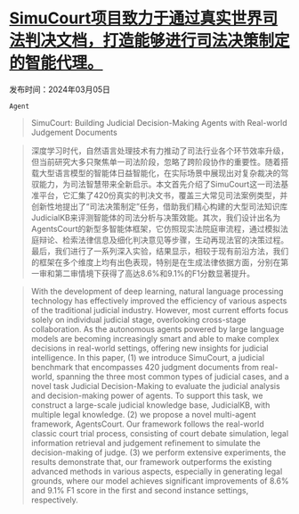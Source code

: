 # [SimuCourt项目致力于通过真实世界司法判决文档，打造能够进行司法决策制定的智能代理。](https://arxiv.org/abs/2403.02959)

发布时间：2024年03月05日

`Agent`

> SimuCourt: Building Judicial Decision-Making Agents with Real-world Judgement Documents

> 深度学习时代，自然语言处理技术有力推动了司法行业各个环节效率升级，但当前研究大多只聚焦单一司法阶段，忽略了跨阶段协作的重要性。随着搭载大型语言模型的智能体日益智能化，在实际场景中展现出对复杂裁决的驾驭能力，为司法智慧带来全新启示。本文首先介绍了SimuCourt这一司法基准平台，它汇集了420份真实的判决文书，覆盖三大常见司法案例类型，并创新性地提出了“司法决策制定”任务，借助我们精心构建的大型司法知识库JudicialKB来评测智能体的司法分析与决策效能。其次，我们设计出名为AgentsCourt的新型多智能体框架，它仿照现实法院庭审流程，通过模拟法庭辩论、检索法律信息及细化判决意见等步骤，生动再现法官的决策过程。最后，我们进行了一系列深入实验，结果显示，相较于现有前沿方法，我们的框架在多个维度上均有出色表现，特别是在生成法律依据方面，分别在第一审和第二审情境下获得了高达8.6%和9.1%的F1分数显著提升。

> With the development of deep learning, natural language processing technology has effectively improved the efficiency of various aspects of the traditional judicial industry. However, most current efforts focus solely on individual judicial stage, overlooking cross-stage collaboration. As the autonomous agents powered by large language models are becoming increasingly smart and able to make complex decisions in real-world settings, offering new insights for judicial intelligence. In this paper, (1) we introduce SimuCourt, a judicial benchmark that encompasses 420 judgment documents from real-world, spanning the three most common types of judicial cases, and a novel task Judicial Decision-Making to evaluate the judicial analysis and decision-making power of agents. To support this task, we construct a large-scale judicial knowledge base, JudicialKB, with multiple legal knowledge. (2) we propose a novel multi-agent framework, AgentsCourt. Our framework follows the real-world classic court trial process, consisting of court debate simulation, legal information retrieval and judgement refinement to simulate the decision-making of judge. (3) we perform extensive experiments, the results demonstrate that, our framework outperforms the existing advanced methods in various aspects, especially in generating legal grounds, where our model achieves significant improvements of 8.6% and 9.1% F1 score in the first and second instance settings, respectively.